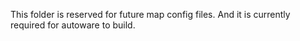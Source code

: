 This folder is reserved for future map config files. 
And it is currently required for autoware to build. 